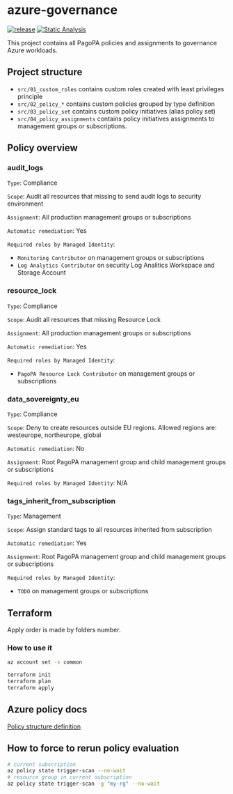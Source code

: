 # azure-governance

[![release](https://img.shields.io/github/v/release/pagopa/azure-governance)](https://github.com/pagopa/azure-governance/releases)
[![Static Analysis](https://github.com/pagopa/azure-governance/actions/workflows/static_analysis.yml/badge.svg)](https://github.com/pagopa/azure-governance/actions/workflows/static_analysis.yml)

This project contains all PagoPA policies and assignments to governance Azure workloads.

## Project structure

* `src/01_custom_roles` contains custom roles created with least privileges principle
* `src/02_policy_*` contains custom policies grouped by type definition
* `src/03_policy_set` contains custom policy initiatives (alias policy set)
* `src/04_policy_assignments` contains policy initiatives assignments to management groups or subscriptions.

## Policy overview

### audit_logs

`Type`: Compliance

`Scope`: Audit all resources that missing to send audit logs to security environment

`Assignment`: All production management groups or subscriptions

`Automatic remediation`: Yes

`Required roles by Managed Identity`:

* `Monitoring Contributor` on management groups or subscriptions
* `Log Analytics Contributor` on security Log Analitics Workspace and Storage Account

### resource_lock

`Type`: Compliance

`Scope`: Audit all resources that missing Resource Lock

`Assignment`: All production management groups or subscriptions

`Automatic remediation`: Yes

`Required roles by Managed Identity`:

* `PagoPA Resource Lock Contributor` on management groups or subscriptions

### data_sovereignty_eu

`Type`: Compliance

`Scope`: Deny to create resources outside EU regions. Allowed regions are: westeurope, northeurope, global

`Automatic remediation`: No

`Assignment`: Root PagoPA management group and child management groups or subscriptions

`Required roles by Managed Identity`: N/A

### tags_inherit_from_subscription

`Type`: Management

`Scope`: Assign standard tags to all resources inherited from subscription

`Automatic remediation`: Yes

`Assignment`: Root PagoPA management group and child management groups or subscriptions

`Required roles by Managed Identity`:

* `TODO` on management groups or subscriptions

## Terraform

Apply order is made by folders number.

### How to use it

```bash
az account set -s common

terraform init
terraform plan
terraform apply
```

## Azure policy docs

[Policy structure definition](https://docs.microsoft.com/en-us/azure/governance/policy/concepts/definition-structure?WT.mc_id=Portal-Microsoft_Azure_Policy)

## How to force to rerun policy evaluation

```bash
# current subscription
az policy state trigger-scan --no-wait
# resource group in current subscription
az policy state trigger-scan -g "my-rg" --no-wait
```
